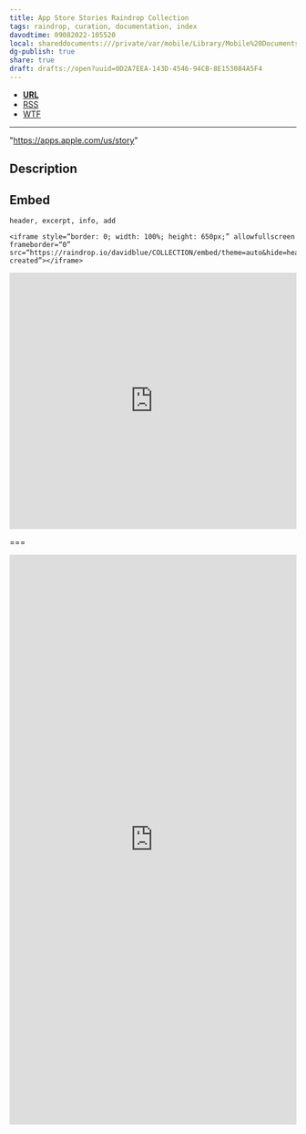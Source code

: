 ```yaml
---
title: App Store Stories Raindrop Collection
tags: raindrop, curation, documentation, index
davodtime: 09082022-105520
local: shareddocuments:///private/var/mobile/Library/Mobile%20Documents/iCloud~md~obsidian/Documents/OBSHIDDIAN/drafts/0D2A7EEA-143D-4546-94CB-8E153084A5F4.md
dg-publish: true
share: true
draft: drafts://open?uuid=0D2A7EEA-143D-4546-94CB-8E153084A5F4
---
```


- [**URL**](https://raindrop.io/davidblue/)
- [RSS](https://raindrop.io/collection/00000000/feed)
- [WTF](https://davidblue.wtf/drafts/0D2A7EEA-143D-4546-94CB-8E153084A5F4.html)

---

"https://apps.apple.com/us/story"

## Description


## Embed

`header, excerpt, info, add`

```
<iframe style=“border: 0; width: 100%; height: 650px;” allowfullscreen frameborder=“0” src=“https://raindrop.io/davidblue/COLLECTION/embed/theme=auto&hide=header%2C+excerpt%2C+info%2C+add&sort=-created”></iframe>
```

<iframe style="border: 0; width: 100%; height: 450px;" allowfullscreen frameborder="0" src="https://raindrop.io/davidblue/embed/theme=auto&hide=header%2C+excerpt%2C+info%2C+add&sort=-created"></iframe>

===

<iframe style="border: 0; width: 100%; height: 1000px;" allowfullscreen frameborder="0" src="https://raindrop.io/davidblue/embed/me/theme=auto"></iframe>